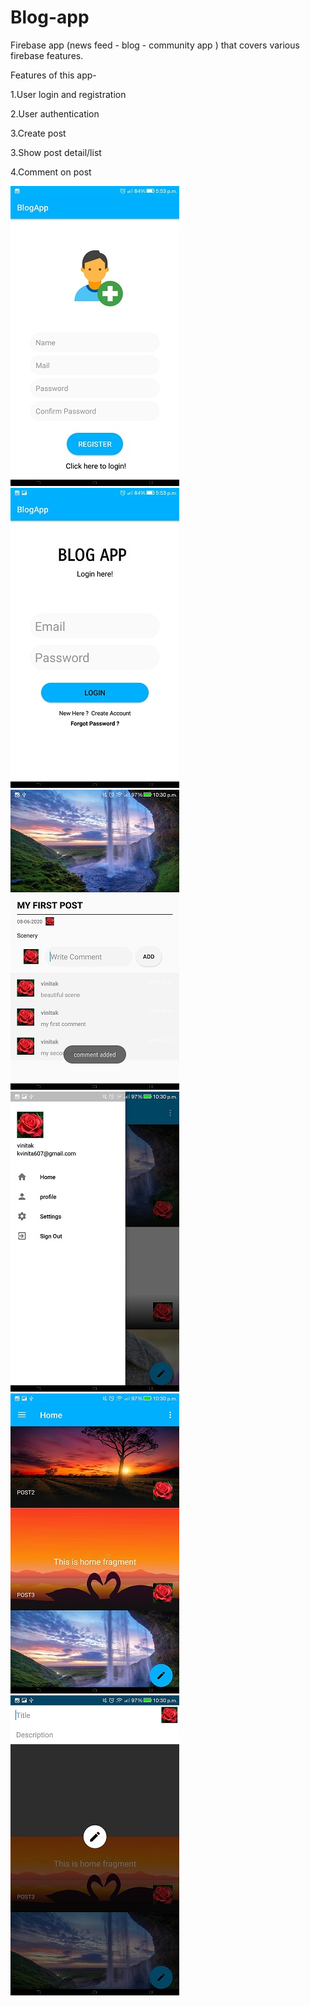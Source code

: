 # Blog-app
Firebase app (news feed - blog - community app ) that covers various firebase features.

Features of this app-

1.User login and registration

2.User authentication

3.Create post

3.Show post detail/list

4.Comment on post

![](5.jpg)
![](6.jpg)
![](1.jpg)
![](2.jpg)
![](3.jpg)
![](4.jpg)
